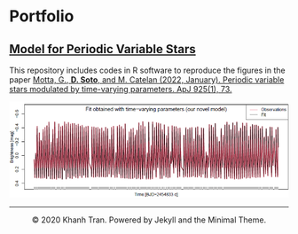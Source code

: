 # Portfolio

## [Model for Periodic Variable Stars](https://github.com/DarlinSoto/Modulation-models)
This repository includes codes in R software to reproduce the figures in the paper [Motta, G., **D. Soto**, and M. Catelan (2022, January). Periodic variable stars modulated by time-varying parameters. ApJ 925(1), 73.](https://iopscience.iop.org/article/10.3847/1538-4357/ac3833)

![](images/v783_fit.png)

---
<center>© 2020 Khanh Tran. Powered by Jekyll and the Minimal Theme.</center>
